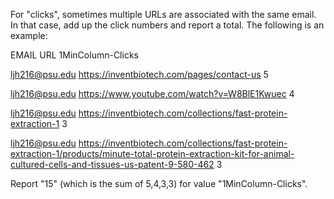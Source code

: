 

For "clicks", sometimes multiple URLs are associated with the same email. In that case, add up the click numbers and report a total. The following is an example:

  EMAIL URL 1MinColumn-Clicks

   ljh216@psu.edu	https://inventbiotech.com/pages/contact-us	5

  ljh216@psu.edu	https://www.youtube.com/watch?v=W8BlE1Kwuec	4

  ljh216@psu.edu	https://inventbiotech.com/collections/fast-protein-extraction-1	3

  ljh216@psu.edu	https://inventbiotech.com/collections/fast-protein-extraction-1/products/minute-total-protein-extraction-kit-for-animal-cultured-cells-and-tissues-us-patent-9-580-462	3

  Report "15" (which is the sum of 5,4,3,3) for value "1MinColumn-Clicks". 
